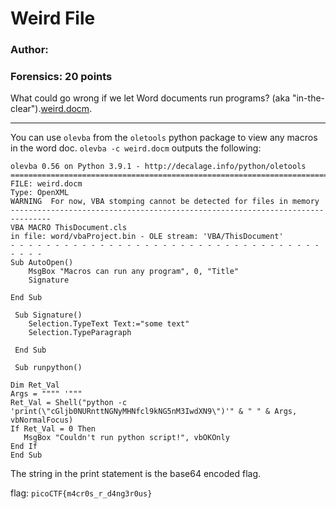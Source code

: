 # Weird File
### Author: 
### Forensics: 20 points

 What could go wrong if we let Word documents run programs? (aka "in-the-clear").[weird.docm](weird.docm).

---

You can use `olevba` from the `oletools` python package to view any macros in the word doc. `olevba -c weird.docm` outputs the following:

```
olevba 0.56 on Python 3.9.1 - http://decalage.info/python/oletools
===============================================================================
FILE: weird.docm
Type: OpenXML
WARNING  For now, VBA stomping cannot be detected for files in memory
-------------------------------------------------------------------------------
VBA MACRO ThisDocument.cls 
in file: word/vbaProject.bin - OLE stream: 'VBA/ThisDocument'
- - - - - - - - - - - - - - - - - - - - - - - - - - - - - - - - - - - - - - - 
Sub AutoOpen()
    MsgBox "Macros can run any program", 0, "Title"
    Signature

End Sub
 
 Sub Signature()
    Selection.TypeText Text:="some text"
    Selection.TypeParagraph
    
 End Sub
 
 Sub runpython()

Dim Ret_Val
Args = """" '"""
Ret_Val = Shell("python -c 'print(\"cGljb0NURnttNGNyMHNfcl9kNG5nM3IwdXN9\")'" & " " & Args, vbNormalFocus)
If Ret_Val = 0 Then
   MsgBox "Couldn't run python script!", vbOKOnly
End If
End Sub
```

The string in the print statement is the base64 encoded flag.

flag: `picoCTF{m4cr0s_r_d4ng3r0us}`
